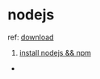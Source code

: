 # nodejs

ref: [download](https://nodejs.org/en/download/)

1. [install nodejs && npm](/node/installnodejs.md)
+ 
